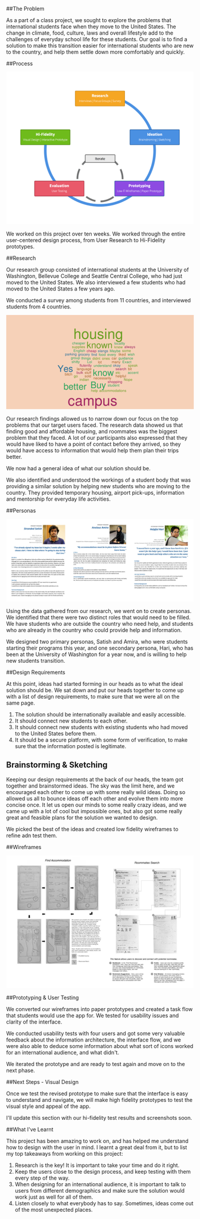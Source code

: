 ##The Problem

As a part of a class project, we sought to explore the problems that international students face when they move to the United States. The change in climate, food, culture, laws and overall lifestyle add to the challenges of everyday school life for these students. Our goal is to find a solution to make this transition easier for international students who are new to the country, and help them settle down more comfortably and quickly.

##Process

![The UCD Process](assets/img/projects/uwise/process-1.png)

We worked on this project over ten weeks. We worked through the entire user-centered design process, from User Research to Hi-Fidelity prototypes.

##Research

Our research group consisted of international students at the University of Washington, Bellevue College and Seattle Central College, who had just moved to the United States. We also interviewed a few students who had moved to the United States a few years ago.

We conducted a survey among students from 11 countries, and interviewed students from 4 countries.

![Survey Word Cloud](assets/img/projects/uwise/research-1.png)

Our research findings allowed us to narrow down our focus on the top problems that our target users faced. The research data showed us that finding good and affordable housing, and roommates was the biggest problem that they faced. A lot of our participants also expressed that they would have liked to have a point of contact before they arrived, so they would have access to information that would help them plan their trips better.

We now had a general idea of what our solution should be.

We also identified and understood the workings of a student body that was providing a similar solution by helping new students who are moving to the country. They provided temporary housing, airport pick-ups, information and mentorship for everyday life activities.

##Personas

![Personas](assets/img/projects/uwise/personas-1.jpg)

Using the data gathered from our research, we went on to create personas. We identified that there were two distinct roles that would need to be filled. We have students who are outside the country who need help, and students who are already in the country who could provide help and information.

We designed two primary personas, Satish and Amira, who were students starting their programs this year, and one secondary persona, Hari, who has been at the University of Washington for a year now, and is willing to help new students transition.

##Design Requirements

At this point, ideas had started forming in our heads as to what the ideal solution should be. We sat down and put our heads together to come up with a list of design requirements, to make sure that we were all on the same page.

1. The solution should be internationally available and easily accessible.
2. It should connect new students to each other.
3. It should connect new students with existing students who had moved to the United States before them.
4. It should be a secure platform, with some form of verification, to make sure that the information posted is legitimate.

## Brainstorming & Sketching

Keeping our design requirements at the back of our heads, the team got together and brainstormed ideas. The sky was the limit here, and we encouraged each other to come up with some really wild ideas. Doing so allowed us all to bounce ideas off each other and evolve them into more concise once. It let us open our minds to some really crazy ideas, and we came up with a lot of cool but impossible ones, but also got some really great and feasible plans for the solution we wanted to design.

We picked the best of the ideas and created low fidelity wireframes to refine adn test them.

##Wireframes

![Wireframes](assets/img/projects/uwise/wireframes-1.jpg)

##Prototyping & User Testing

We converted our wireframes into paper prototypes and created a task flow that students would use the app for. We tested for usability issues and clarity of the interface.

We conducted usability tests with four users and got some very valuable feedback about the information architecture, the interface flow, and we were also able to deduce some information about what sort of icons worked for an international audience, and what didn't.

We iterated the prototype and are ready to test again and move on to the next phase.

##Next Steps - Visual Design

Once we test the revised prototype to make sure that the interface is easy to understand and navigate, we will make high fidelity prototypes to test the visual style and appeal of the app. 

I'll update this section with our hi-fidelity test results and screenshots soon.

##What I've Learnt

This project has been amazing to work on, and has helped me understand how to design with the user in mind. I learnt a great deal from it, but to list my top takeaways from working on this project:

1. Research is the key! It is important to take your time and do it right.
2. Keep the users close to the design process, and keep testing with them every step of the way.
3. When designing for an international audience, it is important to talk to users from different demographics and make sure the solution would work just as well for all of them.
4. Listen closely to what everybody has to say. Sometimes, ideas come out of the most unexpected places.